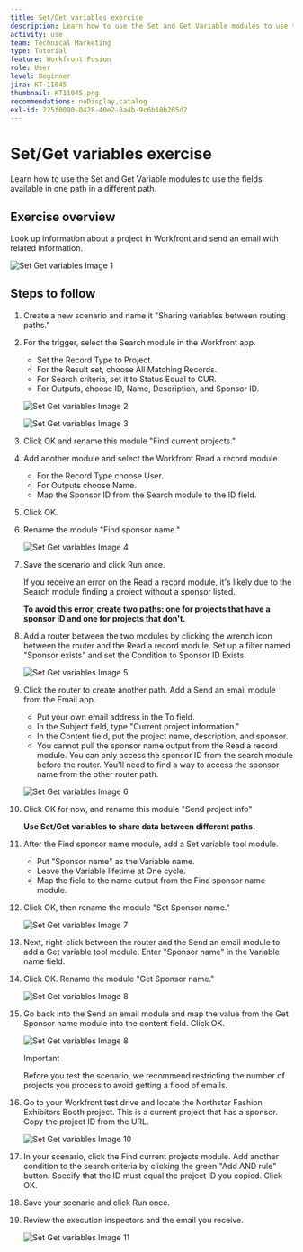 ```yaml
---
title: Set/Get variables exercise
description: Learn how to use the Set and Get Variable modules to use the fields available in one path in a different path.
activity: use
team: Technical Marketing
type: Tutorial
feature: Workfront Fusion
role: User
level: Beginner
jira: KT-11045
thumbnail: KT11045.png
recommendations: noDisplay,catalog
exl-id: 225f0090-0428-40e2-8a4b-9c6b18b205d2
---
```

# Set/Get variables exercise

Learn how to use the Set and Get Variable modules to use the fields available in one path in a different path.

## Exercise overview

Look up information about a project in Workfront and send an email with related information.

   ![Set Get variables Image 1](../12-exercises/assets/set-get-variables-walkthrough-1.png)

## Steps to follow

1. Create a new scenario and name it "Sharing variables between routing paths."
1. For the trigger, select the Search module in the Workfront app.

   + Set the Record Type to Project.
   + For the Result set, choose All Matching Records.
   + For Search criteria, set it to Status Equal to CUR.
   + For Outputs, choose ID, Name, Description, and Sponsor ID.

   ![Set Get variables Image 2](../12-exercises/assets/set-get-variables-walkthrough-2.png)

   ![Set Get variables Image 3](../12-exercises/assets/set-get-variables-walkthrough-3.png)

1. Click OK and rename this module "Find current projects."
1. Add another module and select the Workfront Read a record module.

   + For the Record Type choose User.
   + For Outputs choose Name.
   + Map the Sponsor ID from the Search module to the ID field.

1. Click OK.
1. Rename the module "Find sponsor name."

   ![Set Get variables Image 4](../12-exercises/assets/set-get-variables-walkthrough-4.png)

1. Save the scenario and click Run once.

   If you receive an error on the Read a record module, it's likely due to the Search module finding a project without a sponsor listed.

   **To avoid this error, create two paths: one for projects that have a sponsor ID and one for projects that don't.**

1. Add a router between the two modules by clicking the wrench icon between the router and the Read a record module. Set up a filter named "Sponsor exists" and set the Condition to Sponsor ID Exists.

   ![Set Get variables Image 5](../12-exercises/assets/set-get-variables-walkthrough-5.png)

1. Click the router to create another path. Add a Send an email module from the Email app.

   + Put your own email address in the To field.
   + In the Subject field, type "Current project information."
   + In the Content field, put the project name, description, and sponsor.
   + You cannot pull the sponsor name output from the Read a record module. You can only access the sponsor ID from the search module before the router. You'll need to find a way to access the sponsor name from the other router path.

   ![Set Get variables Image 6](../12-exercises/assets/set-get-variables-walkthrough-6.png)

1. Click OK for now, and rename this module "Send project info"

   **Use Set/Get variables to share data between different paths.**

1. After the Find sponsor name module, add a Set variable tool module.

   + Put "Sponsor name" as the Variable name.
   + Leave the Variable lifetime at One cycle.
   + Map the field to the name output from the Find sponsor name module.

1. Click OK, then rename the module "Set Sponsor name."

   ![Set Get variables Image 7](../12-exercises/assets/set-get-variables-walkthrough-7.png)

1. Next, right-click between the router and the Send an email module to add a Get variable tool module. Enter "Sponsor name" in the Variable name field.
1. Click OK. Rename the module "Get Sponsor name."

   ![Set Get variables Image 8](../12-exercises/assets/set-get-variables-walkthrough-8.png)

1. Go back into the Send an email module and map the value from the Get Sponsor name module into the content field. Click OK.

   ![Set Get variables Image 8](../12-exercises/assets/set-get-variables-walkthrough-8.png)

   >[!IMPORTANT]
   >
   >Before you test the scenario, we recommend restricting the number of projects you process to avoid getting a flood of emails.

1. Go to your Workfront test drive and locate the Northstar Fashion Exhibitors Booth project. This is a current project that has a sponsor. Copy the project ID from the URL.

   ![Set Get variables Image 10](../12-exercises/assets/set-get-variables-walkthrough-10.png)

1. In your scenario, click the Find current projects module. Add another condition to the search criteria by clicking the green "Add AND rule" button. Specify that the ID must equal the project ID you copied. Click OK.
1. Save your scenario and click Run once.
1. Review the execution inspectors and the email you receive.

   ![Set Get variables Image 11](../12-exercises/assets/set-get-variables-walkthrough-11.png)
